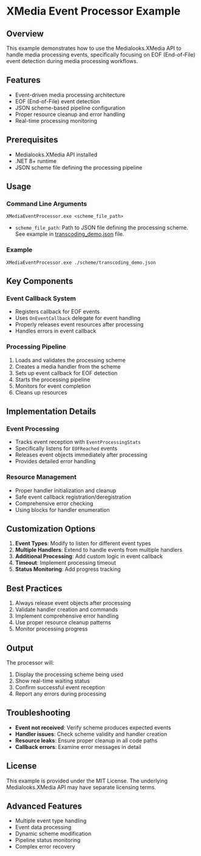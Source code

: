 ﻿# XMedia Event Processor Example

## Overview
This example demonstrates how to use the Medialooks.XMedia API to handle media processing events, specifically focusing on EOF (End-of-File) event detection during media processing workflows.

## Features
- Event-driven media processing architecture
- EOF (End-of-File) event detection
- JSON scheme-based pipeline configuration
- Proper resource cleanup and error handling
- Real-time processing monitoring

## Prerequisites
- Medialooks.XMedia API installed
- .NET 8+ runtime
- JSON scheme file defining the processing pipeline

## Usage

### Command Line Arguments
```
XMediaEventProcessor.exe <scheme_file_path>
```

- `scheme_file_path`: Path to JSON file defining the processing scheme. See example in [transcoding_demo.json](./sample_schemes/transcoding_demo.json) file.

### Example
```
XMediaEventProcessor.exe ./scheme/transcoding_demo.json
```

## Key Components

### Event Callback System
- Registers callback for EOF events
- Uses `OnEventCallback` delegate for event handling
- Properly releases event resources after processing
- Handles errors in event callback

### Processing Pipeline
1. Loads and validates the processing scheme
2. Creates a media handler from the scheme
3. Sets up event callback for EOF detection
4. Starts the processing pipeline
5. Monitors for event completion
6. Cleans up resources

## Implementation Details

### Event Processing
- Tracks event reception with `EventProcessingStats`
- Specifically listens for `EOFReached` events
- Releases event objects immediately after processing
- Provides detailed error handling

### Resource Management
- Proper handler initialization and cleanup
- Safe event callback registration/deregistration
- Comprehensive error checking
- Using blocks for handler enumeration

## Customization Options

1. **Event Types**: Modify to listen for different event types
2. **Multiple Handlers**: Extend to handle events from multiple handlers
3. **Additional Processing**: Add custom logic in event callback
4. **Timeout**: Implement processing timeout
5. **Status Monitoring**: Add progress tracking

## Best Practices

1. Always release event objects after processing
2. Validate handler creation and commands
3. Implement comprehensive error handling
4. Use proper resource cleanup patterns
5. Monitor processing progress

## Output

The processor will:
1. Display the processing scheme being used
2. Show real-time waiting status
3. Confirm successful event reception
4. Report any errors during processing

## Troubleshooting

- **Event not received**: Verify scheme produces expected events
- **Handler issues**: Check scheme validity and handler creation
- **Resource leaks**: Ensure proper cleanup in all code paths
- **Callback errors**: Examine error messages in detail

## License

This example is provided under the MIT License. The underlying Medialooks.XMedia API may have separate licensing terms.

## Advanced Features

- Multiple event type handling
- Event data processing
- Dynamic scheme modification
- Pipeline status monitoring
- Complex error recovery
